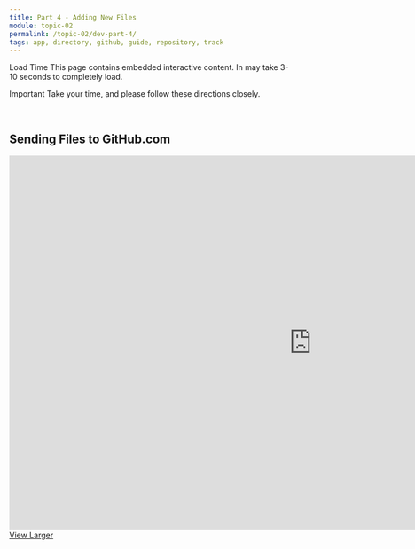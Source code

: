 ```yaml
---
title: Part 4 - Adding New Files
module: topic-02
permalink: /topic-02/dev-part-4/
tags: app, directory, github, guide, repository, track
---
```


<div class="divider-heading"></div>

<span class="label label-warning">Load Time</span> This page contains embedded interactive content. In may take 3-10 seconds to completely load.

<span class="label label-danger">Important</span> Take your time, and please follow these directions closely.


<br>


## Sending Files to GitHub.com
<iframe src="https://h5p.org/h5p/embed/176999" width="1090" height="676" frameborder="0" allowfullscreen="allowfullscreen"></iframe>
<a href="https://h5p.org/node/176969" class="btn btn-default btn-xs" target="_blank">View Larger</a>
